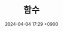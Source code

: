 ---
layout: post
title: 3. 함수
date: 2024-04-04 17:29 +0900
description: github에 대한 여러가지 설명들
image: ../assets/img/blog_img7.png
category: 코딩
tags: git github
published: true
sitemap: true
---